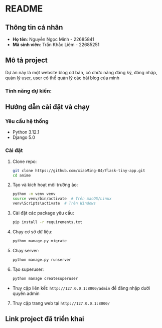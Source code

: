# README

## Thông tin cá nhân
- **Họ tên**: Nguyễn Ngọc Minh - 22685841
- **Mã sinh viên**: Trần Khắc Liêm - 22685251

## Mô tả project
Dự án này là một website blog cơ bản, có chức năng đăng ký, đăng nhập, quản lý user, user có thể quản lý các bài blog của mình

### Tính năng dự kiến:

## Hướng dẫn cài đặt và chạy

### Yêu cầu hệ thống
- Python 3.12.1
- Django 5.0

### Cài đặt
1. Clone repo:
   ```sh
   git clone https://github.com/xiaoMing-04/flask-tiny-app.git
   cd anime
   ```
2. Tạo và kích hoạt môi trường ảo:
   ```sh
   python -m venv venv
   source venv/bin/activate  # Trên macOS/Linux
   venv\Scripts\activate  # Trên Windows
   ```
3. Cài đặt các package yêu cầu:
   ```sh
   pip install -r requirements.txt
   ```
4. Chạy cơ sở dữ liệu:
   ```sh
   python manage.py migrate
   ```
5. Chạy server:
   ```sh
   python manage.py runserver
   ```
6. Tạo superuser:
   ```sh
   python manage createsuperuser
   ```
- Truy cập liên kết: `http://127.0.0.1:8000/admin` để đăng nhập dưới quyền admin
7. Truy cập trang web tại `http://127.0.0.1:8000/`

## Link project đã triển khai

